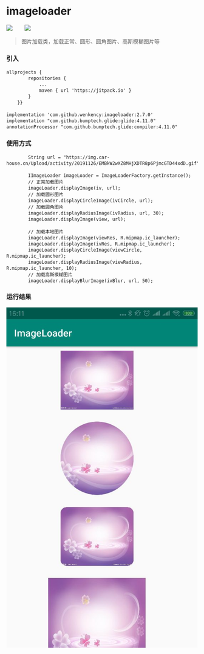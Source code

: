 # imageloader
[![](https://img.shields.io/badge/license-Apache%202-blue.svg)](https://www.apache.org/licenses/LICENSE-2.0)
&emsp;&emsp;[![](https://img.shields.io/badge/version-1.7.0-yellow.svg)](https://bintray.com/lfw/mavenRelease/imageloader/1.7.0)

> 图片加载类，加载正常、圆形、圆角图片、高斯模糊图片等

### 引入

```android
allprojects {
		repositories {
			...
			maven { url 'https://jitpack.io' }
		}
	}}

implementation 'com.github.wenkency:imageloader:2.7.0'
implementation "com.github.bumptech.glide:glide:4.11.0"
annotationProcessor "com.github.bumptech.glide:compiler:4.11.0"

```

### 使用方式
```android
        String url = "https://img.car-house.cn/Upload/activity/20191126/EMBkW2wXZ8MHjXDTR8p6PjmcGTD44xdD.gif";

        IImageLoader imageLoader = ImageLoaderFactory.getInstance();
        // 正常加载图片
        imageLoader.displayImage(iv, url);
        // 加载圆形图片
        imageLoader.displayCircleImage(ivCircle, url);
        // 加载圆角图片
        imageLoader.displayRadiusImage(ivRadius, url, 30);
        imageLoader.displayImage(view, url);

        // 加载本地图片
        imageLoader.displayImage(viewRes, R.mipmap.ic_launcher);
        imageLoader.displayImage(ivRes, R.mipmap.ic_launcher);
        imageLoader.displayCircleImage(viewCircle, R.mipmap.ic_launcher);
        imageLoader.displayRadiusImage(viewRadius, R.mipmap.ic_launcher, 10);
        // 加载高斯模糊图片
        imageLoader.displayBlurImage(ivBlur, url, 50);
```

### 运行结果
![](screenshot/image.jpg "运行结果")
